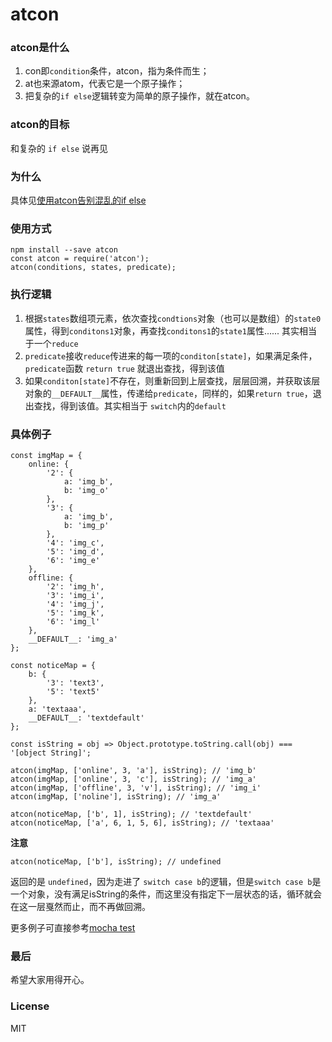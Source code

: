 # atcon

### atcon是什么
1. con即`condition`条件，atcon，指为条件而生；
2. at也来源atom，代表它是一个原子操作；
3. 把复杂的`if else`逻辑转变为简单的原子操作，就在atcon。

### atcon的目标
和复杂的 `if else` 说再见

### 为什么

具体见[使用atcon告别混乱的if else](http://xaber.co/2017/03/02/%E4%BD%BF%E7%94%A8atcon%E5%91%8A%E5%88%AB%E6%B7%B7%E4%B9%B1%E7%9A%84if-else/)

### 使用方式

```
npm install --save atcon
const atcon = require('atcon');
atcon(conditions, states, predicate);
```

### 执行逻辑
1. 根据`states`数组项元素，依次查找`condtions`对象（也可以是数组）的`state0`属性，得到`conditons1`对象，再查找`conditons1`的`state1`属性...... 其实相当于一个`reduce`
2. `predicate`接收`reduce`传进来的每一项的`conditon[state]`，如果满足条件，`predicate`函数 `return true` 就退出查找，得到该值
3. 如果`conditon[state]`不存在，则重新回到上层查找，层层回溯，并获取该层对象的`__DEFAULT__`属性，传递给`predicate`，同样的，如果`return true`，退出查找，得到该值。其实相当于 `switch`内的`default`

### 具体例子
```
const imgMap = {
    online: {
        '2': {
            a: 'img_b',
            b: 'img_o'
        },
        '3': {
            a: 'img_b',
            b: 'img_p'
        },
        '4': 'img_c',
        '5': 'img_d',
        '6': 'img_e'
    },
    offline: {
        '2': 'img_h',
        '3': 'img_i',
        '4': 'img_j',
        '5': 'img_k',
        '6': 'img_l'
    },
    __DEFAULT__: 'img_a'
};

const noticeMap = {
    b: {
        '3': 'text3',
        '5': 'text5'
    },
    a: 'textaaa',
    __DEFAULT__: 'textdefault'
};

const isString = obj => Object.prototype.toString.call(obj) === '[object String]';

atcon(imgMap, ['online', 3, 'a'], isString); // 'img_b'
atcon(imgMap, ['online', 3, 'c'], isString); // 'img_a'
atcon(imgMap, ['offline', 3, 'v'], isString); // 'img_i'
atcon(imgMap, ['noline'], isString); // 'img_a'

atcon(noticeMap, ['b', 1], isString); // 'textdefault'
atcon(noticeMap, ['a', 6, 1, 5, 6], isString); // 'textaaa'
```

**注意**
```
atcon(noticeMap, ['b'], isString); // undefined
```
返回的是 `undefined`，因为走进了 `switch case b`的逻辑，但是`switch case b`是一个对象，没有满足isString的条件，而这里没有指定下一层状态的话，循环就会在这一层戛然而止，而不再做回溯。

更多例子可直接参考[mocha test](https://github.com/Xaber20110202/atcon/blob/master/test.js)

### 最后
希望大家用得开心。

### License

  MIT